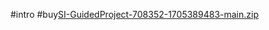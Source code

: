 #intro
#buy[SI-GuidedProject-708352-1705389483-main.zip](https://github.com/Kamini-Pawar/Katlon-Automation-Testing/files/14206528/SI-GuidedProject-708352-1705389483-main.zip)
